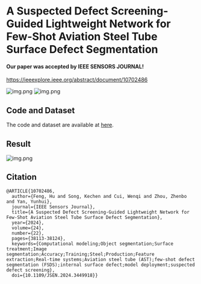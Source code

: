 # A Suspected Defect Screening-Guided  Lightweight Network for Few-Shot Aviation  Steel Tube Surface Defect Segmentation
#### Our paper was accepted by IEEE SENSORS JOURNAL!
https://ieeexplore.ieee.org/abstract/document/10702486

![img.png](abstract.png)
![img.png](fasnet.png)

## Code and Dataset
The code and dataset are available at [here](https://pan.baidu.com/s/1IwQKRGGkLBt0FmBpIrFXfQ?pwd=i7q4 ).

## Result
![img.png](vis.png)

## Citation
```
@ARTICLE{10702486,
  author={Feng, Hu and Song, Kechen and Cui, Wenqi and Zhou, Zhenbo and Yan, Yunhui},
  journal={IEEE Sensors Journal}, 
  title={A Suspected Defect Screening-Guided Lightweight Network for Few-Shot Aviation Steel Tube Surface Defect Segmentation}, 
  year={2024},
  volume={24},
  number={22},
  pages={38113-38124},
  keywords={Computational modeling;Object segmentation;Surface treatment;Image segmentation;Accuracy;Training;Steel;Production;Feature extraction;Real-time systems;Aviation steel tube (AST);few-shot defect segmentation (FSDS);internal surface defect;model deployment;suspected defect screening},
  doi={10.1109/JSEN.2024.3449918}}
```